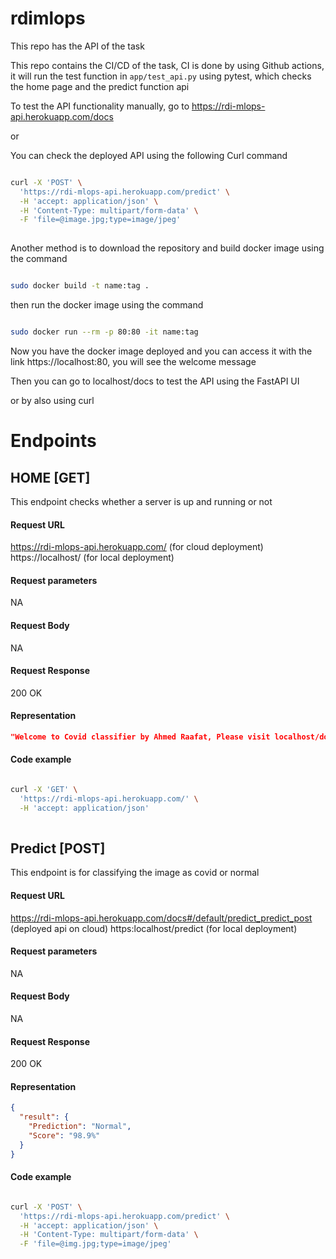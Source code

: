 # rdimlops

This repo has the API of the task

This repo contains the CI/CD of the task, CI is done by using Github actions, it will run the test function in `app/test_api.py` using pytest, which checks the home page and the predict function api

To test the API functionality manually, go to https://rdi-mlops-api.herokuapp.com/docs

or 

You can check the deployed API using the following Curl command

```bash

curl -X 'POST' \
  'https://rdi-mlops-api.herokuapp.com/predict' \
  -H 'accept: application/json' \
  -H 'Content-Type: multipart/form-data' \
  -F 'file=@image.jpg;type=image/jpeg'
  
```


Another method is to download the repository and build docker image using the command

```bash

sudo docker build -t name:tag .

```

then run the docker image using the command

```bash

sudo docker run --rm -p 80:80 -it name:tag

```

Now you have the docker image deployed and you can access it with the link https://localhost:80, you will see the welcome message

Then you can go to localhost/docs to test the API using the FastAPI UI

or by also using curl


# Endpoints

## HOME [GET]

This endpoint checks whether a server is up and running or not

#### Request URL

https://rdi-mlops-api.herokuapp.com/  (for cloud deployment)
https://localhost/ (for local deployment)

#### Request parameters

NA

#### Request Body

NA

#### Request Response

200 OK

#### Representation

```json
"Welcome to Covid classifier by Ahmed Raafat, Please visit localhost/docs for the fastapi UI"
```

#### Code example

```bash

curl -X 'GET' \
  'https://rdi-mlops-api.herokuapp.com/' \
  -H 'accept: application/json'
  
```


## Predict [POST]

This endpoint is for classifying the image as covid or normal

#### Request URL

https://rdi-mlops-api.herokuapp.com/docs#/default/predict_predict_post (deployed api on cloud)
https:localhost/predict (for local deployment)

#### Request parameters

NA

#### Request Body

NA

#### Request Response

200 OK

#### Representation

```json
{
  "result": {
    "Prediction": "Normal",
    "Score": "98.9%"
  }
}
```

#### Code example

```bash

curl -X 'POST' \
  'https://rdi-mlops-api.herokuapp.com/predict' \
  -H 'accept: application/json' \
  -H 'Content-Type: multipart/form-data' \
  -F 'file=@img.jpg;type=image/jpeg'
  
```
